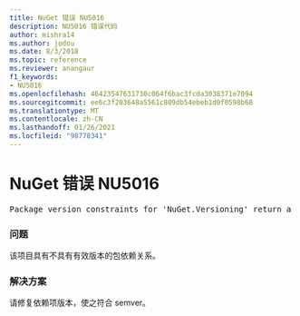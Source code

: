 ```yaml
---
title: NuGet 错误 NU5016
description: NU5016 错误代码
author: mishra14
ms.author: jodou
ms.date: 8/3/2018
ms.topic: reference
ms.reviewer: anangaur
f1_keywords:
- NU5016
ms.openlocfilehash: 46423547631730c064f6bac3fcda3038371e7094
ms.sourcegitcommit: ee6c3f203648a5561c809db54ebeb1d0f0598b68
ms.translationtype: MT
ms.contentlocale: zh-CN
ms.lasthandoff: 01/26/2021
ms.locfileid: "98778341"
---
```

# <a name="nuget-error-nu5016"></a>NuGet 错误 NU5016
<pre>Package version constraints for 'NuGet.Versioning' return a version range that is empty.</pre>

### <a name="issue"></a>问题

该项目具有不具有有效版本的包依赖关系。


### <a name="solution"></a>解决方案

请修复依赖项版本，使之符合 semver。


